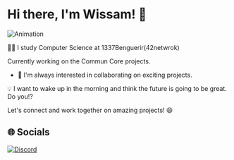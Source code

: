 # Hi there, I'm Wissam! 👋

![Animation](https://user-images.githubusercontent.com/34418187/202911326-559ae103-550c-40dc-a404-4c7ca2eeb777.gif)

👨‍💻 I study Computer Science at 1337Benguerir(42netwrok)

Currently working on the Commun Core projects.

- 👯 I'm always interested in collaborating on exciting projects.

💡 I want to wake up in the morning and think the future is going to be great. Do you⁉️

Let's connect and work together on amazing projects! 😄

## 🌐 Socials
[![Discord](https://img.shields.io/badge/Discord-%237289DA.svg?logo=discord&logoColor=white)](https://discord.gg/~W1ES#0114)

<!-- Add your ASCII art animation below -->
